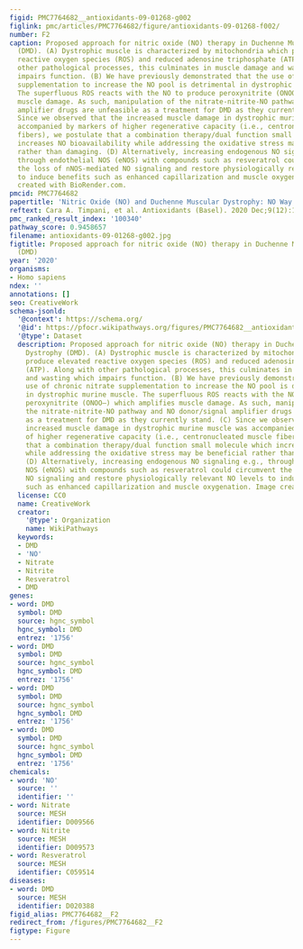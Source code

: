 ```yaml
---
figid: PMC7764682__antioxidants-09-01268-g002
figlink: pmc/articles/PMC7764682/figure/antioxidants-09-01268-f002/
number: F2
caption: Proposed approach for nitric oxide (NO) therapy in Duchenne Muscular Dystrophy
  (DMD). (A) Dystrophic muscle is characterized by mitochondria which produce elevated
  reactive oxygen species (ROS) and reduced adenosine triphosphate (ATP). Along with
  other pathological processes, this culminates in muscle damage and wasting which
  impairs function. (B) We have previously demonstrated that the use of chronic nitrate
  supplementation to increase the NO pool is detrimental in dystrophic murine muscle.
  The superfluous ROS reacts with the NO to produce peroxynitrite (ONOO–) which amplifies
  muscle damage. As such, manipulation of the nitrate-nitrite-NO pathway and NO donor/signal
  amplifier drugs are unfeasible as a treatment for DMD as they currently stand. (C)
  Since we observed that the increased muscle damage in dystrophic murine muscle was
  accompanied by markers of higher regenerative capacity (i.e., centronucleated muscle
  fibers), we postulate that a combination therapy/dual function small molecule which
  increases NO bioavailability while addressing the oxidative stress may be beneficial
  rather than damaging. (D) Alternatively, increasing endogenous NO signaling e.g.,
  through endothelial NOS (eNOS) with compounds such as resveratrol could circumvent
  the loss of nNOS-mediated NO signaling and restore physiologically relevant NO levels
  to induce benefits such as enhanced capillarization and muscle oxygenation. Image
  created with BioRender.com.
pmcid: PMC7764682
papertitle: 'Nitric Oxide (NO) and Duchenne Muscular Dystrophy: NO Way to Go?.'
reftext: Cara A. Timpani, et al. Antioxidants (Basel). 2020 Dec;9(12):1268.
pmc_ranked_result_index: '100340'
pathway_score: 0.9458657
filename: antioxidants-09-01268-g002.jpg
figtitle: Proposed approach for nitric oxide (NO) therapy in Duchenne Muscular Dystrophy
  (DMD)
year: '2020'
organisms:
- Homo sapiens
ndex: ''
annotations: []
seo: CreativeWork
schema-jsonld:
  '@context': https://schema.org/
  '@id': https://pfocr.wikipathways.org/figures/PMC7764682__antioxidants-09-01268-g002.html
  '@type': Dataset
  description: Proposed approach for nitric oxide (NO) therapy in Duchenne Muscular
    Dystrophy (DMD). (A) Dystrophic muscle is characterized by mitochondria which
    produce elevated reactive oxygen species (ROS) and reduced adenosine triphosphate
    (ATP). Along with other pathological processes, this culminates in muscle damage
    and wasting which impairs function. (B) We have previously demonstrated that the
    use of chronic nitrate supplementation to increase the NO pool is detrimental
    in dystrophic murine muscle. The superfluous ROS reacts with the NO to produce
    peroxynitrite (ONOO–) which amplifies muscle damage. As such, manipulation of
    the nitrate-nitrite-NO pathway and NO donor/signal amplifier drugs are unfeasible
    as a treatment for DMD as they currently stand. (C) Since we observed that the
    increased muscle damage in dystrophic murine muscle was accompanied by markers
    of higher regenerative capacity (i.e., centronucleated muscle fibers), we postulate
    that a combination therapy/dual function small molecule which increases NO bioavailability
    while addressing the oxidative stress may be beneficial rather than damaging.
    (D) Alternatively, increasing endogenous NO signaling e.g., through endothelial
    NOS (eNOS) with compounds such as resveratrol could circumvent the loss of nNOS-mediated
    NO signaling and restore physiologically relevant NO levels to induce benefits
    such as enhanced capillarization and muscle oxygenation. Image created with BioRender.com.
  license: CC0
  name: CreativeWork
  creator:
    '@type': Organization
    name: WikiPathways
  keywords:
  - DMD
  - 'NO'
  - Nitrate
  - Nitrite
  - Resveratrol
  - DMD
genes:
- word: DMD
  symbol: DMD
  source: hgnc_symbol
  hgnc_symbol: DMD
  entrez: '1756'
- word: DMD
  symbol: DMD
  source: hgnc_symbol
  hgnc_symbol: DMD
  entrez: '1756'
- word: DMD
  symbol: DMD
  source: hgnc_symbol
  hgnc_symbol: DMD
  entrez: '1756'
- word: DMD
  symbol: DMD
  source: hgnc_symbol
  hgnc_symbol: DMD
  entrez: '1756'
chemicals:
- word: 'NO'
  source: ''
  identifier: ''
- word: Nitrate
  source: MESH
  identifier: D009566
- word: Nitrite
  source: MESH
  identifier: D009573
- word: Resveratrol
  source: MESH
  identifier: C059514
diseases:
- word: DMD
  source: MESH
  identifier: D020388
figid_alias: PMC7764682__F2
redirect_from: /figures/PMC7764682__F2
figtype: Figure
---
```

